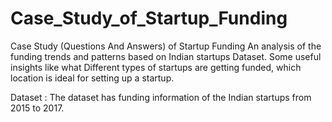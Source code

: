 # Case_Study_of_Startup_Funding
Case Study (Questions And Answers) of Startup Funding
An analysis of the funding trends and patterns based on Indian startups Dataset. Some useful insights like what Different types of startups are getting funded, which location is ideal for setting up a startup.

Dataset : The dataset has funding information of the Indian startups from 2015 to 2017.
